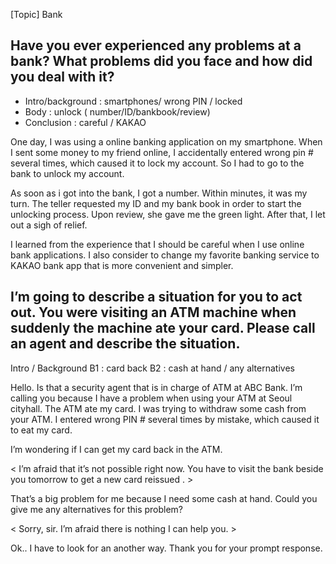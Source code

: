 [Topic] Bank

## Have you ever experienced any problems at a bank? What problems did you face and how did you deal with it?

- Intro/background : smartphones/ wrong PIN / locked
- Body : unlock ( number/ID/bankbook/review)
- Conclusion : careful / KAKAO 

One day, I was using a online banking application on my smartphone. When I sent some money to my friend online, I accidentally entered wrong pin # several times, which caused it to lock my account. So I had to go to the bank to unlock my account.

As soon as i got into the bank, I got a number. Within minutes, it was my turn. The teller requested my ID and my bank book in order to start the unlocking process. Upon review, she gave me the green light. After that, I let out a sigh of relief. 

I learned from the experience that I should be careful when I use online bank applications. I also consider to change my favorite banking service to KAKAO bank app that is more convenient and simpler.

## I’m going to describe a situation for you to act out. You were visiting an ATM machine when suddenly the machine ate your card. Please call an agent and describe the situation.

Intro / Background 
B1 : card back 
B2 : cash at hand / any alternatives

Hello. Is that a security agent that is in charge of ATM at ABC Bank.
I’m calling you because I have a problem when using your ATM at Seoul cityhall. The ATM ate my card. I was trying to withdraw some cash from your ATM. I entered wrong PIN # several times by mistake, which caused it to eat my card. 

I’m wondering if I can get my card back in the ATM. 

< I’m afraid that it’s not possible right now. You have to visit the bank beside  you tomorrow to get a new card reissued . >

That’s a big problem for me because I need some cash at hand. Could you give me any alternatives for this problem?

< Sorry, sir. I’m afraid there is nothing I can help you. >

Ok.. I have to look for an another way. 
Thank you for your prompt response.

